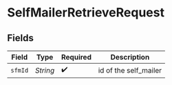 # SelfMailerRetrieveRequest


## Fields

| Field                 | Type                  | Required              | Description           |
| --------------------- | --------------------- | --------------------- | --------------------- |
| `sfmId`               | *String*              | :heavy_check_mark:    | id of the self_mailer |